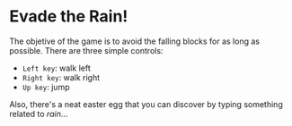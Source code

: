 # Evade the Rain!
The objetive of the game is to avoid the falling blocks for as long as possible. There are three simple controls:

* `Left key`: walk left
* `Right key`: walk right
* `Up key`: jump

Also, there's a neat easter egg that you can discover by typing something related to _rain_...

